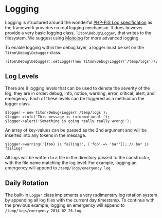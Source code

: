 # Logging #

Logging is structured around the wonderful [PHP-FIG Log specification](https://github.com/php-fig/log) as the 
framework provides no real logging mechanism. It does however provide a very basic logging class,
`Titon\Debug\Logger`, that writes to the filesystem. We suggest using [Monolog](https://github.com/Seldaek/monolog) 
for more advanced logging.

To enable logging within the debug layer, a logger must be set on the `Titon\Debug\Debugger` class.

```hack
Titon\Debug\Debugger::setLogger(new Titon\Debug\Logger('/temp/logs'));
```

## Log Levels ##

There are 8 logging levels that can be used to denote the severity of the log, they are in order: 
debug, info, notice, warning, error, critical, alert, and emergency. Each of these levels can be triggered 
as a method on the logger class.

```hack
$logger = new Titon\Debug\Logger('/temp/logs');
$logger->info('This message is informational.');
$logger->alert('Something is going really really wrong!');
```

An array of key-values can be passed as the 2nd argument and will be inserted into any tokens in the message.

```hack
$logger->warning('{foo} is failing!', ['foo' => 'bar']); // bar is failing!
```

All logs will be written to a file in the directory passed to the constructor, with the file name matching 
the log level. For example, logging an emergency will append to `/temp/logs/emergency.log`.

## Daily Rotation ##

The built-in `Logger` class implements a very rudimentary log rotation system by appending all log files 
with the current day timestamp. To continue with the previous example, logging an emergency will append 
to `/temp/logs/emergency-2014-02-26.log`.
